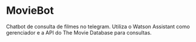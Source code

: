 # MovieBot

Chatbot de consulta de filmes no telegram. Utiliza o Watson Assistant como gerenciador e a API do The Movie Database para consultas.
